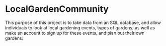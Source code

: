 # LocalGardenCommunity
This purpose of this project is to take data from an SQL database, and allow individuals to look at local gardening events, types of gardens, 
as well as make an account to sign up for these events, and plan out their own gardens. 
